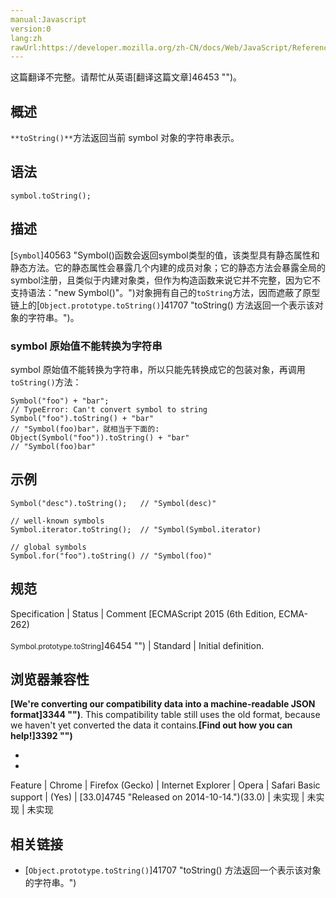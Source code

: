 ```yaml
---
manual:Javascript
version:0
lang:zh
rawUrl:https://developer.mozilla.org/zh-CN/docs/Web/JavaScript/Reference/Global_Objects/Symbol/toString#
---
```




这篇翻译不完整。请帮忙从英语[翻译这篇文章]46453 "")。





## 概述<a name="Summary"></a>


`**toString()**`方法返回当前 symbol 对象的字符串表示。


## 语法<a name="Syntax"></a>

```
symbol.toString();
```

## 描述<a name="Description"></a>


[`Symbol`]40563 "Symbol()函数会返回symbol类型的值，该类型具有静态属性和静态方法。它的静态属性会暴露几个内建的成员对象；它的静态方法会暴露全局的symbol注册，且类似于内建对象类，但作为构造函数来说它并不完整，因为它不支持语法："new Symbol()"。")对象拥有自己的`toString`方法，因而遮蔽了原型链上的[`Object.prototype.toString()`]41707 "toString() 方法返回一个表示该对象的字符串。")。


### symbol 原始值不能转换为字符串<a name="symbol_原始值不能转换为字符串"></a>


symbol 原始值不能转换为字符串，所以只能先转换成它的包装对象，再调用`toString()`方法：


```
Symbol("foo") + "bar";      
// TypeError: Can't convert symbol to string
Symbol("foo").toString() + "bar"
// "Symbol(foo)bar"，就相当于下面的:
Object(Symbol("foo")).toString() + "bar"
// "Symbol(foo)bar"
```

## 示例<a name="示例"></a>

```
Symbol("desc").toString();   // "Symbol(desc)"

// well-known symbols
Symbol.iterator.toString();  // "Symbol(Symbol.iterator)

// global symbols
Symbol.for("foo").toString() // "Symbol(foo)"
```

## 规范<a name="规范"></a>

Specification | Status | Comment 
[ECMAScript 2015 (6th Edition, ECMA-262)<br></br><small>Symbol.prototype.toString</small>]46454 "") | Standard | Initial definition. 


## 浏览器兼容性<a name="浏览器兼容性"></a>


**[We&#39;re converting our compatibility data into a machine-readable JSON format]3344 "")**. This compatibility table still uses the old format, because we haven&#39;t yet converted the data it contains.**[Find out how you can help!]3392 "")**


* 
* 

Feature | Chrome | Firefox (Gecko) | Internet Explorer | Opera | Safari 
Basic support | (Yes) | [33.0]4745 "Released on 2014-10-14.")(33.0) | 未实现 | 未实现 | 未实现 




## 相关链接<a name="See_Also"></a>

* [`Object.prototype.toString()`]41707 "toString() 方法返回一个表示该对象的字符串。")



